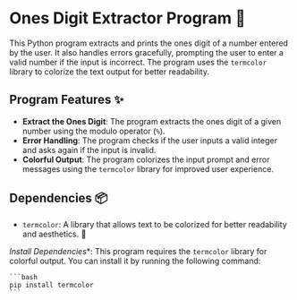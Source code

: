 # Ones Digit Extractor Program 🔢

This Python program extracts and prints the ones digit of a number entered by the user. It also handles errors gracefully, prompting the user to enter a valid number if the input is incorrect. The program uses the `termcolor` library to colorize the text output for better readability.

## Program Features ✨

- **Extract the Ones Digit**: The program extracts the ones digit of a given number using the modulo operator (`%`).
- **Error Handling**: The program checks if the user inputs a valid integer and asks again if the input is invalid.
- **Colorful Output**: The program colorizes the input prompt and error messages using the `termcolor` library for improved user experience.

## Dependencies 📦

- `termcolor`: A library that allows text to be colorized for better readability and aesthetics. 🌈

*Install Dependencies**:
    This program requires the `termcolor` library for colorful output. You can install it by running the following command:

    ```bash
    pip install termcolor
    ```
